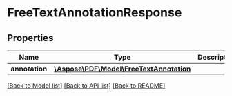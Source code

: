 # FreeTextAnnotationResponse

## Properties
Name | Type | Description | Notes
------------ | ------------- | ------------- | -------------
**annotation** | [**\Aspose\PDF\Model\FreeTextAnnotation**](FreeTextAnnotation.md) |  | [optional] 

[[Back to Model list]](../README.md#documentation-for-models) [[Back to API list]](../README.md#documentation-for-api-endpoints) [[Back to README]](../README.md)


